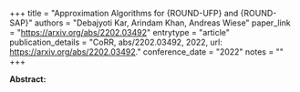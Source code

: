 +++
title = "Approximation Algorithms for {ROUND-UFP} and {ROUND-SAP}"
authors = "Debajyoti Kar, Arindam Khan, Andreas Wiese"
paper_link = "https://arxiv.org/abs/2202.03492"
entrytype = "article"
publication_details = "CoRR, abs/2202.03492, 2022, url: <a href='https://arxiv.org/abs/2202.03492' target='_blank'>https://arxiv.org/abs/2202.03492</a>."
conference_date = "2022"
notes = ""
+++

<b>Abstract:</b>
